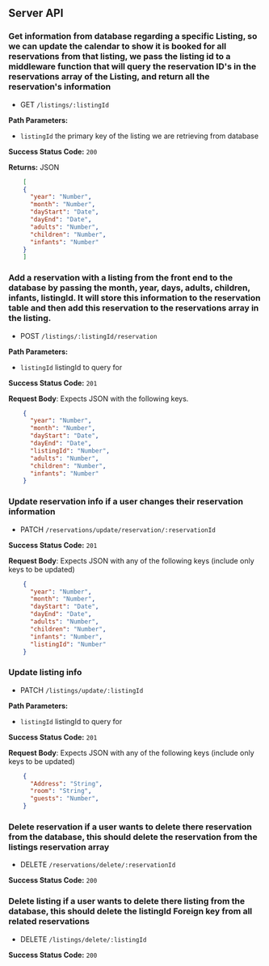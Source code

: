 ## Server API

### Get information from database regarding a specific Listing, so we can update the calendar to show it is booked for all reservations from that listing, we pass the listing id to a middleware function that will query the reservation ID's in the reservations array of the Listing, and return all the reservation's information

  * GET `/listings/:listingId`

  **Path Parameters:**
  * `listingId` the primary key of the listing we are retrieving from database

**Success Status Code:** `200`

**Returns:** JSON

```json
    [
    {
      "year": "Number",
      "month": "Number",
      "dayStart": "Date",
      "dayEnd": "Date",
      "adults": "Number",
      "children": "Number",
      "infants": "Number"
    }
    ]
```

### Add a reservation with a listing from the front end to the database by passing the month, year, days, adults, children, infants, listingId. It will store this information to the reservation table and then add this reservation to the reservations array in the listing.

  * POST `/listings/:listingId/reservation`

**Path Parameters:**
  * `listingId` listingId to query for

**Success Status Code:** `201`

**Request Body**: Expects JSON with the following keys.

```json
    {
      "year": "Number",
      "month": "Number",
      "dayStart": "Date",
      "dayEnd": "Date",
      "listingId": "Number",
      "adults": "Number",
      "children": "Number",
      "infants": "Number"
    }
```

### Update reservation info if a user changes their reservation information
  * PATCH `/reservations/update/reservation/:reservationId`

**Success Status Code:** `201`

**Request Body**: Expects JSON with any of the following keys (include only keys to be updated)

```json
    {
      "year": "Number",
      "month": "Number",
      "dayStart": "Date",
      "dayEnd": "Date",
      "adults": "Number",
      "children": "Number",
      "infants": "Number",
      "listingId": "Number"
    }
```
### Update listing info
  * PATCH `/listings/update/:listingId`

**Path Parameters:**
  * `listingId` listingId to query for

**Success Status Code:** `201`

**Request Body**: Expects JSON with any of the following keys (include only keys to be updated)

```json
    {
      "Address": "String",
      "room": "String",
      "guests": "Number",
    }
```

### Delete reservation if a user wants to delete there reservation from the database, this should delete the reservation from the listings reservation array
  * DELETE `/reservations/delete/:reservationId`

**Success Status Code:** `200`


### Delete listing if a user wants to delete there listing from the database, this should delete the listingId Foreign key from all related reservations
  * DELETE `/listings/delete/:listingId`

**Success Status Code:** `200`

